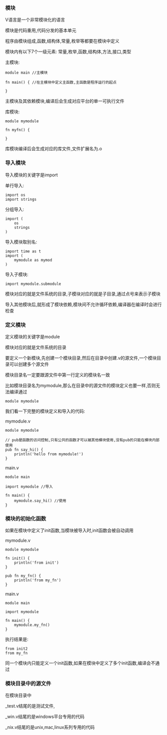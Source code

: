 ### 模块

V语言是一个非常模块化的语言

模块是代码重用,代码分发的基本单元

程序由模块组成,函数,结构体,常量,枚举等都要在模块中定义

模块内有以下7个一级元素: 常量,枚举,函数,结构体,方法,接口,类型

主模块:

```
module main //主模块

fn main() { //在主模块中定义主函数,主函数是程序运行的起点
	
}
```

主模块及其依赖模块,编译后会生成对应平台的单一可执行文件



库模块:

```
module mymodule

fn myfn() {

}
```

库模块编译后会生成对应的库文件,文件扩展名为.o



### 导入模块

导入模块的关键字是import

单行导入:

```vlang
import os
import strings
```

分组导入:

```
import (
	os
	strings
)
```

导入模块取别名:

```vlang
import time as t
import (
	mymodule as mymod
)
```

导入子模块:

```
import mymodule.submodule
```

模块对应的就是文件系统的目录,子模块对应的就是子目录,通过点号来表示子模块



导入其他模块后,就形成了模块依赖,模块间不允许循环依赖,编译器在编译时会进行检查



### 定义模块

定义模块的关键字是module

模块对应的就是文件系统的目录

要定义一个新模块,先创建一个模块目录,然后在目录中创建.v的源文件,一个模块目录可以创建多个源文件

模块目录名一定要跟源文件中第一行定义的模块名一致

比如模块目录名为mymodule,那么在目录中的源文件的模块定义也要一样,否则无法编译通过

```
module mymodule
```



我们看一下完整的模块定义和导入的代码:

mymodule.v

```
module mymodule

// pub是函数的访问控制,只有公共的函数才可以被其他模块使用,没有pub的只能在模块内部使用
pub fn say_hi() {
	println('hello from mymodule!')
}
```

 main.v

```
module main

import mymodule //导入

fn main() {
	mymodule.say_hi() //使用
}
```

### 模块的初始化函数

如果在模块中定义了init函数,当模块被导入时,init函数会被自动调用

mymodule.v

```
module mymodule

fn init() {
    println('from init')
}

pub fn my_fn() {
    println('from my_fn')
}
```

main.v

```
module main

import mymodule

fn main() {
    mymodule.my_fn()
}
```

执行结果是:

```
from init2
from my_fn
```

同一个模块内只能定义一个init函数,如果在模块中定义了多个init函数,编译会不通过

### 模块目录中的源文件

在模块目录中

_test.v结尾的是测试文件,

_win.v结尾的是windows平台专用的代码

_nix.v结尾的是unix,mac,linux系列专用的代码



